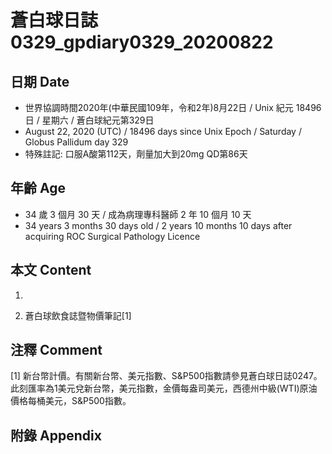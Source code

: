 [_metadata_:encoding]: - "utf-8"
[_metadata_:language]: - "zh-Hant-TW"
[_metadata_:fileformat]: - "markdown"
[_metadata_:MIME_type]: - "text/plain"
[_metadata_:markdown_version]: - "commonmark version 0.29"
[_metadata_:markdown_spec]: - "https://spec.commonmark.org/0.29/"

# 蒼白球日誌0329_gpdiary0329_20200822 #

## 日期 Date ##

* 世界協調時間2020年(中華民國109年，令和2年)8月22日 / Unix 紀元 18496 日 / 星期六 / 蒼白球紀元第329日
* August 22, 2020 (UTC) / 18496 days since Unix Epoch / Saturday / Globus Pallidum day 329
* 特殊註記: 口服A酸第112天，劑量加大到20mg QD第86天

## 年齡 Age ##

* 34 歲 3 個月 30 天 / 成為病理專科醫師 2 年 10 個月 10 天
* 34 years 3 months 30 days old / 2 years 10 months 10 days after acquiring ROC Surgical Pathology Licence

## 本文 Content ##

1. 

    
2. 蒼白球飲食誌暨物價筆記[1]

    

## 注釋 Comment ##

[1] 新台幣計價。有關新台幣、美元指數、S&P500指數請參見蒼白球日誌0247。此刻匯率為1美元兌新台幣，美元指數，金價每盎司美元，西德州中級(WTI)原油價格每桶美元，S&P500指數。



## 附錄 Appendix ##

